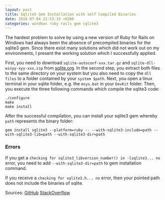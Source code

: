 ```yaml
---
layout: post
title: Sqlite3 Gem Installation with self Compiled Binaries
date: 2016-07-04 21:53:33 +0200
categories: windows ruby rails gem sqlite3
---
```


The hardest problem to solve by using a new version of Ruby for Rails on Windows had always been the absence of precompiled binaries for the sqlite3 gem.
Since there exist many solutions which did not work out on my environments, I present the working solution which I successfully applied.

First, you need to download `sqlite-autoconf-xxx.tar.gz` and `sqlite-dll-winyy-xyy-xxx.zip` from [sqlite.org](www.sqlite.org).
In the second step, you extract both files to the same directory on your system but you also need to copy the `dll files` to a folder contained by your `system $path`.
Next, you open a linux terminal in your sqlite folder, e.g. the `msys.bat` in your `DevKit` folder.
Then, you execute the three following commands which compile the sqlite3 code:

```
./configure
make
make install
```

After the successful compilation, you can install your sqlite3 gem whereby `path` represents the binary folder:

```
gem install sqlite3 --platform=ruby -- --with-sqlite3-include=path --with-sqlite3-lib=path --with-sqlite3-dir=path
```

### Errors

If you get a `checking for sqlite3_libversion_number() in -lsqlite3... no` error, you need to add `--with-sqlite3-dir=path` to gem installation command.

If you receive a `checking for sqlite3.h... no` error, then your pointed path does not include the binaries of sqlite.

Sources:
[GitHub](https://github.com/sparklemotion/sqlite3-ruby/issues/82)
[StackOverflow](http://stackoverflow.com/questions/15480381/how-do-i-install-sqlite3-for-ruby-on-windows)


